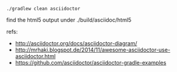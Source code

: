 `./gradlew clean asciidoctor`

find the html5 output under ./build/asciidoc/html5

refs:
* http://asciidoctor.org/docs/asciidoctor-diagram/
* http://mrhaki.blogspot.de/2014/11/awesome-asciidoctor-use-asciidoctor.html
* https://github.com/asciidoctor/asciidoctor-gradle-examples